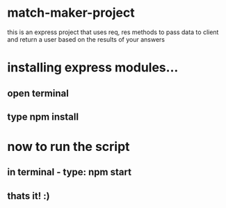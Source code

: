 # match-maker-project
this is an express project that uses req, res methods to pass data to client and return a user based on the results of your answers

# installing express modules... 

## open terminal
## type npm install



# now to run the script

## in terminal - type: npm start
## thats it! :)


